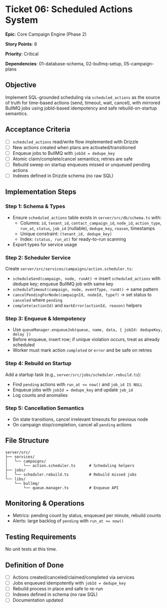 # Ticket 06: Scheduled Actions System

**Epic**: Core Campaign Engine (Phase 2)

**Story Points**: 8

**Priority**: Critical

**Dependencies**: 01-database-schema, 02-bullmq-setup, 05-campaign-plans

## Objective

Implement SQL-grounded scheduling via `scheduled_actions` as the source of truth for time-based actions (send, timeout, wait, cancel), with mirrored BullMQ jobs using jobId-based idempotency and safe rebuild-on-startup semantics.

## Acceptance Criteria

- [ ] `scheduled_actions` read/write flow implemented with Drizzle
- [ ] New actions created when plans are activated/transitioned
- [ ] Enqueue jobs to BullMQ with `jobId = dedupe_key`
- [ ] Atomic claim/complete/cancel semantics; retries are safe
- [ ] Rebuild sweep on startup enqueues missed or unqueued pending actions
- [ ] Indexes defined in Drizzle schema (no raw SQL)

## Implementation Steps

### Step 1: Schema & Types

- Ensure `scheduled_actions` table exists in `server/src/db/schema.ts` with:
  - Columns: `id`, `tenant_id`, `contact_campaign_id`, `node_id`, `action_type`, `run_at`, `status`, `job_id` (nullable), `dedupe_key`, `reason`, timestamps
  - Unique constraint: `(tenant_id, dedupe_key)`
  - Index: `(status, run_at)` for ready-to-run scanning
- Export types for service usage

### Step 2: Scheduler Service

Create `server/src/services/campaigns/action.scheduler.ts`:
- `scheduleSend(campaign, node, runAt)` → insert `scheduled_actions` with dedupe key; enqueue BullMQ job with same key
- `scheduleTimeout(campaign, node, eventType, runAt)` → same pattern
- `cancelPendingForNode(campaignId, nodeId, type?)` → set status to `canceled` where `pending`
- `complete(actionId)` and `markError(actionId, reason)` helpers

### Step 3: Enqueue & Idempotency

- Use `queueManager.enqueueJob(queue, name, data, { jobId: dedupeKey, delay })`
- Before enqueue, insert row; if unique violation occurs, treat as already scheduled
- Worker must mark action `completed` or `error` and be safe on retries

### Step 4: Rebuild on Startup

Add a startup task (e.g., `server/src/jobs/scheduler.rebuild.ts`):
- Find `pending` actions with `run_at <= now()` and `job_id IS NULL`
- Enqueue jobs with `jobId = dedupe_key` and update `job_id`
- Log counts and anomalies

### Step 5: Cancellation Semantics

- On state transitions, cancel irrelevant timeouts for previous node
- On campaign stop/completion, cancel all `pending` actions

## File Structure

```
server/src/
├── services/
│   └── campaigns/
│       └── action.scheduler.ts      # Scheduling helpers
├── jobs/
│   └── scheduler.rebuild.ts         # Rebuild missed jobs
└── libs/
    └── bullmq/
        └── queue.manager.ts         # Enqueue API
```

## Monitoring & Operations

- Metrics: pending count by status, enqueued per minute, rebuild counts
- Alerts: large backlog of `pending` with `run_at <= now()`

## Testing Requirements

No unit tests at this time.

## Definition of Done

- [ ] Actions created/canceled/claimed/completed via services
- [ ] Jobs enqueued idempotently with `jobId = dedupe_key`
- [ ] Rebuild process in place and safe to re-run
- [ ] Indexes defined in schema (no raw SQL)
- [ ] Documentation updated
